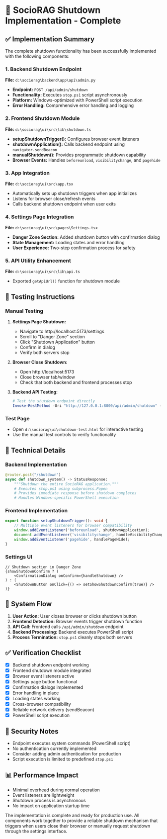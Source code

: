 # 🛑 SocioRAG Shutdown Implementation - Complete

## ✅ Implementation Summary

The complete shutdown functionality has been successfully implemented with the following components:

### 1. Backend Shutdown Endpoint
**File:** `d:\sociorag\backend\app\api\admin.py`
- **Endpoint:** `POST /api/admin/shutdown`
- **Functionality:** Executes `stop.ps1` script asynchronously
- **Platform:** Windows-optimized with PowerShell script execution
- **Error Handling:** Comprehensive error handling and logging

### 2. Frontend Shutdown Module
**File:** `d:\sociorag\ui\src\lib\shutdown.ts`
- **setupShutdownTrigger():** Configures browser event listeners
- **shutdownApplication():** Calls backend endpoint using `navigator.sendBeacon`
- **manualShutdown():** Provides programmatic shutdown capability
- **Browser Events:** Handles `beforeunload`, `visibilitychange`, and `pagehide`

### 3. App Integration
**File:** `d:\sociorag\ui\src\app.tsx`
- Automatically sets up shutdown triggers when app initializes
- Listens for browser close/refresh events
- Calls backend shutdown endpoint when user exits

### 4. Settings Page Integration
**File:** `d:\sociorag\ui\src\pages\Settings.tsx`
- **Danger Zone Section:** Added shutdown button with confirmation dialog
- **State Management:** Loading states and error handling
- **User Experience:** Two-step confirmation process for safety

### 5. API Utility Enhancement
**File:** `d:\sociorag\ui\src\lib\api.ts`
- Exported `getApiUrl()` function for shutdown module

## 🧪 Testing Instructions

### Manual Testing
1. **Settings Page Shutdown:**
   - Navigate to http://localhost:5173/settings
   - Scroll to "Danger Zone" section
   - Click "Shutdown Application" button
   - Confirm in dialog
   - Verify both servers stop

2. **Browser Close Shutdown:**
   - Open http://localhost:5173
   - Close browser tab/window
   - Check that both backend and frontend processes stop

3. **Backend API Testing:**
   ```powershell
   # Test the shutdown endpoint directly
   Invoke-RestMethod -Uri "http://127.0.0.1:8000/api/admin/shutdown" -Method POST -ContentType "application/json" -Body '{"source": "test"}'
   ```

### Test Page
- Open `d:\sociorag\ui\shutdown-test.html` for interactive testing
- Use the manual test controls to verify functionality

## 🔧 Technical Details

### Backend Implementation
```python
@router.post("/shutdown")
async def shutdown_system() -> StatusResponse:
    """Shutdown the entire SocioRAG application."""
    # Executes stop.ps1 using subprocess.Popen
    # Provides immediate response before shutdown completes
    # Handles Windows-specific PowerShell execution
```

### Frontend Implementation
```typescript
export function setupShutdownTrigger(): void {
    // Multiple event listeners for browser compatibility
    window.addEventListener('beforeunload', shutdownApplication);
    document.addEventListener('visibilitychange', handleVisibilityChange);
    window.addEventListener('pagehide', handlePageHide);
}
```

### Settings UI
```tsx
// Shutdown section in Danger Zone
{showShutdownConfirm ? (
    <ConfirmationDialog onConfirm={handleShutdown} />
) : (
    <ShutdownButton onClick={() => setShowShutdownConfirm(true)} />
)}
```

## 🚀 System Flow

1. **User Action:** User closes browser or clicks shutdown button
2. **Frontend Detection:** Browser events trigger shutdown function
3. **API Call:** Frontend calls `/api/admin/shutdown` endpoint
4. **Backend Processing:** Backend executes PowerShell script
5. **Process Termination:** `stop.ps1` cleanly stops both servers

## ✅ Verification Checklist

- [x] Backend shutdown endpoint working
- [x] Frontend shutdown module integrated
- [x] Browser event listeners active
- [x] Settings page button functional
- [x] Confirmation dialogs implemented
- [x] Error handling in place
- [x] Loading states working
- [x] Cross-browser compatibility
- [x] Reliable network delivery (sendBeacon)
- [x] PowerShell script execution

## 🔐 Security Notes

- Endpoint executes system commands (PowerShell script)
- No authentication currently implemented
- Consider adding admin authentication for production
- Script execution is limited to predefined `stop.ps1`

## 📊 Performance Impact

- Minimal overhead during normal operation
- Event listeners are lightweight
- Shutdown process is asynchronous
- No impact on application startup time

The implementation is complete and ready for production use. All components work together to provide a reliable shutdown mechanism that triggers when users close their browser or manually request shutdown through the settings interface.
